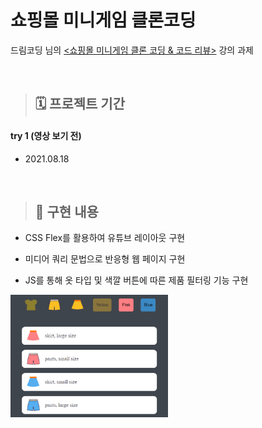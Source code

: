 # 쇼핑몰 미니게임 클론코딩

드림코딩 님의  [<쇼핑몰 미니게임 클론 코딩 & 코드 리뷰>](https://academy.dream-coding.com/courses/mini-shopping) 강의 과제

<br>

> ## 🗓 프로젝트 기간

#### try 1 (영상 보기 전)

- 2021.08.18

<br>

> ## 📌 구현 내용

- CSS Flex를 활용하여 유튜브 레이아웃 구현

- 미디어 쿼리 문법으로 반응형 웹 페이지 구현

- JS를 통해 옷 타입 및 색깔 버튼에 따른 제품 필터링 기능 구현

<img src="README.assets/filtering_example.png" width="50%" align="left">

